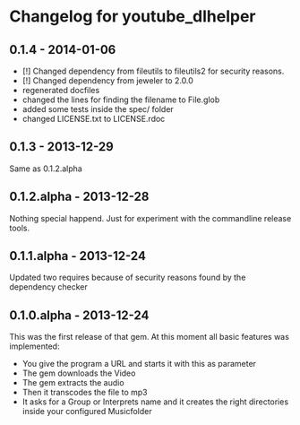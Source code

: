 # Changelog for youtube_dlhelper

## 0.1.4 - 2014-01-06
* [!] Changed dependency from fileutils to fileutils2 for security reasons.
* [!] Changed dependency from jeweler to 2.0.0
* regenerated docfiles
* changed the lines for finding the filename to File.glob
* added some tests inside the spec/ folder
* changed LICENSE.txt to LICENSE.rdoc

## 0.1.3 - 2013-12-29
Same as 0.1.2.alpha

## 0.1.2.alpha - 2013-12-28
Nothing special happend. Just for experiment with the commandline release tools.

## 0.1.1.alpha - 2013-12-24
Updated two requires because of security reasons found by the dependency checker

## 0.1.0.alpha - 2013-12-24
This was the first release of that gem. At this moment all basic features was implemented:
* You give the program a URL and starts it with this as parameter
* The gem downloads the Video
* The gem extracts the audio
* Then it transcodes the file to mp3
* It asks for a Group or Interprets name and it creates the right directories inside your configured Musicfolder
